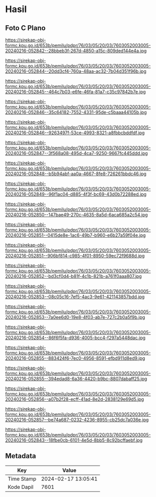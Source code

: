 # Hasil

## Foto C Plano

https://sirekap-obj-formc.kpu.go.id/653b/pemilu/pdpr/76/03/05/20/03/7603052003005-20240216-052842--28bbeb3f-267d-4850-a15c-809ded144e4a.jpg

https://sirekap-obj-formc.kpu.go.id/653b/pemilu/pdpr/76/03/05/20/03/7603052003005-20240216-052844--20dd3cf4-760a-48aa-ac32-7b04d351f96b.jpg

https://sirekap-obj-formc.kpu.go.id/653b/pemilu/pdpr/76/03/05/20/03/7603052003005-20240216-052845--464c7b03-e6fe-46fa-81a7-c35c97842b7e.jpg

https://sirekap-obj-formc.kpu.go.id/653b/pemilu/pdpr/76/03/05/20/03/7603052003005-20240216-052846--35c64182-7552-4331-95de-c5baaa44105b.jpg

https://sirekap-obj-formc.kpu.go.id/653b/pemilu/pdpr/76/03/05/20/03/7603052003005-20240216-052846--9263497f-53ce-4993-8321-a8fbbcbddfdf.jpg

https://sirekap-obj-formc.kpu.go.id/653b/pemilu/pdpr/76/03/05/20/03/7603052003005-20240216-052847--3f568a08-495d-4ca7-9250-9667fc445ddd.jpg

https://sirekap-obj-formc.kpu.go.id/653b/pemilu/pdpr/76/03/05/20/03/7603052003005-20240216-052848--b5b94abf-aa0a-4667-8fe8-726261bbdc46.jpg

https://sirekap-obj-formc.kpu.go.id/653b/pemilu/pdpr/76/03/05/20/03/7603052003005-20240216-052849--96f1ac04-d885-4f3f-bc69-43d0b72288ed.jpg

https://sirekap-obj-formc.kpu.go.id/653b/pemilu/pdpr/76/03/05/20/03/7603052003005-20240216-052850--147bae49-270c-4635-8a5d-6aca685a2c54.jpg

https://sirekap-obj-formc.kpu.go.id/653b/pemilu/pdpr/76/03/05/20/03/7603052003005-20240216-052851--0415de8e-1ac6-49b7-b960-e6b27a59f04e.jpg

https://sirekap-obj-formc.kpu.go.id/653b/pemilu/pdpr/76/03/05/20/03/7603052003005-20240216-052851--906bf814-c985-4f01-8950-59ec72f9688d.jpg

https://sirekap-obj-formc.kpu.go.id/653b/pemilu/pdpr/76/03/05/20/03/7603052003005-20240216-052852--bd3cf0d4-b81f-4c1b-821b-a761f0aaa807.jpg

https://sirekap-obj-formc.kpu.go.id/653b/pemilu/pdpr/76/03/05/20/03/7603052003005-20240216-052853--08c05c16-7ef5-4ac3-9e61-421143857bdd.jpg

https://sirekap-obj-formc.kpu.go.id/653b/pemilu/pdpr/76/03/05/20/03/7603052003005-20240216-052853--7a0ee6d0-19e8-4f03-ab7e-727c2b0a5f9b.jpg

https://sirekap-obj-formc.kpu.go.id/653b/pemilu/pdpr/76/03/05/20/03/7603052003005-20240216-052854--86f6f5fa-d936-4005-bcc4-f297a5448dac.jpg

https://sirekap-obj-formc.kpu.go.id/653b/pemilu/pdpr/76/03/05/20/03/7603052003005-20240216-052855--883424f6-7ec0-4956-8591-efbd911d8ed9.jpg

https://sirekap-obj-formc.kpu.go.id/653b/pemilu/pdpr/76/03/05/20/03/7603052003005-20240216-052855--394edad8-6a36-4420-b9bc-8807dabaff25.jpg

https://sirekap-obj-formc.kpu.go.id/653b/pemilu/pdpr/76/03/05/20/03/7603052003005-20240216-052856--a07b2f28-ecff-41ad-8e2d-2838129e69d5.jpg

https://sirekap-obj-formc.kpu.go.id/653b/pemilu/pdpr/76/03/05/20/03/7603052003005-20240216-052857--be74a687-0232-4236-8955-cb25dc7a036e.jpg

https://sirekap-obj-formc.kpu.go.id/653b/pemilu/pdpr/76/03/05/20/03/7603052003005-20240216-052843--18fbe0cb-6101-4e5d-8bb5-8c92bcffaebf.jpg


## Metadata

| Key        | Value               |
| ---------- | ------------------- |
| Time Stamp | 2024-02-17 13:05:41 |
| Kode Dapil | 7601                |



